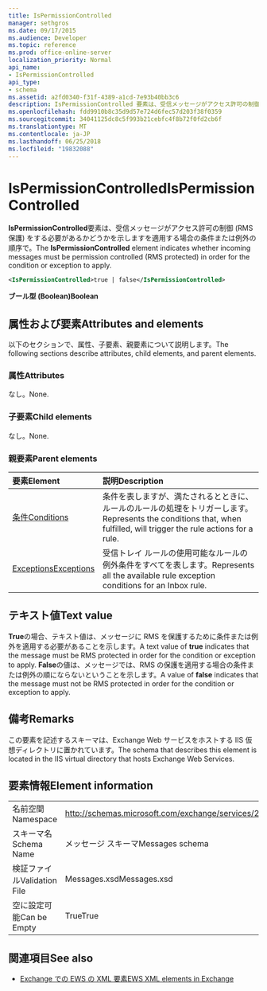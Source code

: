 ```yaml
---
title: IsPermissionControlled
manager: sethgros
ms.date: 09/17/2015
ms.audience: Developer
ms.topic: reference
ms.prod: office-online-server
localization_priority: Normal
api_name:
- IsPermissionControlled
api_type:
- schema
ms.assetid: a2fd0340-f31f-4389-a1cd-7e93b40bb3c6
description: IsPermissionControlled 要素は、受信メッセージがアクセス許可の制御 (RMS 保護) をする必要があるかどうかを示しますを適用する場合の条件または例外の順序で。
ms.openlocfilehash: fdd9910b8c35d9d57e724d6fec57d203f38f0359
ms.sourcegitcommit: 34041125dc8c5f993b21cebfc4f8b72f0fd2cb6f
ms.translationtype: MT
ms.contentlocale: ja-JP
ms.lasthandoff: 06/25/2018
ms.locfileid: "19832088"
---
```

# <a name="ispermissioncontrolled"></a><span data-ttu-id="ec465-103">IsPermissionControlled</span><span class="sxs-lookup"><span data-stu-id="ec465-103">IsPermissionControlled</span></span>

<span data-ttu-id="ec465-104">**IsPermissionControlled**要素は、受信メッセージがアクセス許可の制御 (RMS 保護) をする必要があるかどうかを示しますを適用する場合の条件または例外の順序で。</span><span class="sxs-lookup"><span data-stu-id="ec465-104">The **IsPermissionControlled** element indicates whether incoming messages must be permission controlled (RMS protected) in order for the condition or exception to apply.</span></span> 
  
```XML
<IsPermissionControlled>true | false</IsPermissionControlled>
```

 <span data-ttu-id="ec465-105">**ブール型 (Boolean)**</span><span class="sxs-lookup"><span data-stu-id="ec465-105">**Boolean**</span></span>
## <a name="attributes-and-elements"></a><span data-ttu-id="ec465-106">属性および要素</span><span class="sxs-lookup"><span data-stu-id="ec465-106">Attributes and elements</span></span>

<span data-ttu-id="ec465-107">以下のセクションで、属性、子要素、親要素について説明します。</span><span class="sxs-lookup"><span data-stu-id="ec465-107">The following sections describe attributes, child elements, and parent elements.</span></span>
  
### <a name="attributes"></a><span data-ttu-id="ec465-108">属性</span><span class="sxs-lookup"><span data-stu-id="ec465-108">Attributes</span></span>

<span data-ttu-id="ec465-109">なし。</span><span class="sxs-lookup"><span data-stu-id="ec465-109">None.</span></span>
  
### <a name="child-elements"></a><span data-ttu-id="ec465-110">子要素</span><span class="sxs-lookup"><span data-stu-id="ec465-110">Child elements</span></span>

<span data-ttu-id="ec465-111">なし。</span><span class="sxs-lookup"><span data-stu-id="ec465-111">None.</span></span>
  
### <a name="parent-elements"></a><span data-ttu-id="ec465-112">親要素</span><span class="sxs-lookup"><span data-stu-id="ec465-112">Parent elements</span></span>

|<span data-ttu-id="ec465-113">**要素**</span><span class="sxs-lookup"><span data-stu-id="ec465-113">**Element**</span></span>|<span data-ttu-id="ec465-114">**説明**</span><span class="sxs-lookup"><span data-stu-id="ec465-114">**Description**</span></span>|
|:-----|:-----|
|[<span data-ttu-id="ec465-115">条件</span><span class="sxs-lookup"><span data-stu-id="ec465-115">Conditions</span></span>](conditions.md) <br/> |<span data-ttu-id="ec465-116">条件を表しますが、満たされるとときに、ルールのルールの処理をトリガーします。</span><span class="sxs-lookup"><span data-stu-id="ec465-116">Represents the conditions that, when fulfilled, will trigger the rule actions for a rule.</span></span>  <br/> |
|[<span data-ttu-id="ec465-117">Exceptions</span><span class="sxs-lookup"><span data-stu-id="ec465-117">Exceptions</span></span>](exceptions.md) <br/> |<span data-ttu-id="ec465-118">受信トレイ ルールの使用可能なルールの例外条件をすべてを表します。</span><span class="sxs-lookup"><span data-stu-id="ec465-118">Represents all the available rule exception conditions for an Inbox rule.</span></span>  <br/> |
   
## <a name="text-value"></a><span data-ttu-id="ec465-119">テキスト値</span><span class="sxs-lookup"><span data-stu-id="ec465-119">Text value</span></span>

<span data-ttu-id="ec465-120">**True**の場合、テキスト値は、メッセージに RMS を保護するために条件または例外を適用する必要があることを示します。</span><span class="sxs-lookup"><span data-stu-id="ec465-120">A text value of **true** indicates that the message must be RMS protected in order for the condition or exception to apply.</span></span> <span data-ttu-id="ec465-121">**False**の値は、メッセージでは、RMS の保護を適用する場合の条件または例外の順にならないということを示します。</span><span class="sxs-lookup"><span data-stu-id="ec465-121">A value of **false** indicates that the message must not be RMS protected in order for the condition or exception to apply.</span></span> 
  
## <a name="remarks"></a><span data-ttu-id="ec465-122">備考</span><span class="sxs-lookup"><span data-stu-id="ec465-122">Remarks</span></span>

<span data-ttu-id="ec465-123">この要素を記述するスキーマは、Exchange Web サービスをホストする IIS 仮想ディレクトリに置かれています。</span><span class="sxs-lookup"><span data-stu-id="ec465-123">The schema that describes this element is located in the IIS virtual directory that hosts Exchange Web Services.</span></span>
  
## <a name="element-information"></a><span data-ttu-id="ec465-124">要素情報</span><span class="sxs-lookup"><span data-stu-id="ec465-124">Element information</span></span>

|||
|:-----|:-----|
|<span data-ttu-id="ec465-125">名前空間</span><span class="sxs-lookup"><span data-stu-id="ec465-125">Namespace</span></span>  <br/> |http://schemas.microsoft.com/exchange/services/2006/messages  <br/> |
|<span data-ttu-id="ec465-126">スキーマ名</span><span class="sxs-lookup"><span data-stu-id="ec465-126">Schema Name</span></span>  <br/> |<span data-ttu-id="ec465-127">メッセージ スキーマ</span><span class="sxs-lookup"><span data-stu-id="ec465-127">Messages schema</span></span>  <br/> |
|<span data-ttu-id="ec465-128">検証ファイル</span><span class="sxs-lookup"><span data-stu-id="ec465-128">Validation File</span></span>  <br/> |<span data-ttu-id="ec465-129">Messages.xsd</span><span class="sxs-lookup"><span data-stu-id="ec465-129">Messages.xsd</span></span>  <br/> |
|<span data-ttu-id="ec465-130">空に設定可能</span><span class="sxs-lookup"><span data-stu-id="ec465-130">Can be Empty</span></span>  <br/> |<span data-ttu-id="ec465-131">True</span><span class="sxs-lookup"><span data-stu-id="ec465-131">True</span></span>  <br/> |
   
## <a name="see-also"></a><span data-ttu-id="ec465-132">関連項目</span><span class="sxs-lookup"><span data-stu-id="ec465-132">See also</span></span>



- [<span data-ttu-id="ec465-133">Exchange での EWS の XML 要素</span><span class="sxs-lookup"><span data-stu-id="ec465-133">EWS XML elements in Exchange</span></span>](ews-xml-elements-in-exchange.md)


